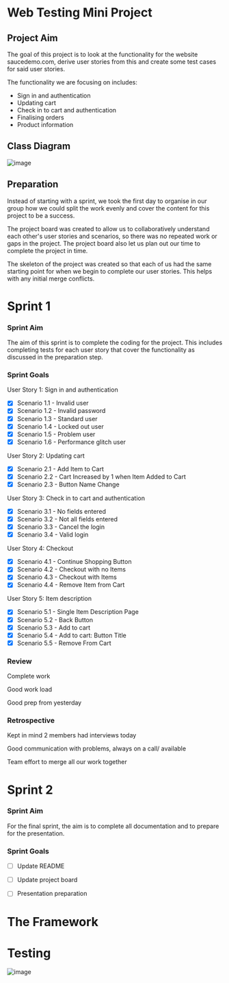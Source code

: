 # Web Testing Mini Project
## Project Aim

The goal of this project is to look at the functionality for the website saucedemo.com, derive user stories from this and create some test cases for said user stories.

The functionality we are focusing on includes:

* Sign in and authentication
* Updating cart
* Check in to cart and authentication
* Finalising orders
* Product information

## Class Diagram

![image](https://github.com/Dragonkid1996/WebTestingMiniProject/blob/dev/Project%20Images/ClassDiagram.png)

## Preparation

Instead of starting with a sprint, we took the first day to organise in our group how we could split the work evenly and cover the content for this project to be a success.

The project board was created to allow us to collaboratively understand each other's user stories and scenarios, so there was no repeated work or gaps in the project. The project board also let us plan out our time to complete the project in time.

The skeleton of the project was created so that each of us had the same starting point for when we begin to complete our user stories. This helps with any initial merge conflicts.

# Sprint 1 

### Sprint Aim

The aim of this sprint is to complete the coding for the project. This includes completing tests for each user story that cover the functionality as discussed in the preparation step.

### Sprint Goals

User Story 1: Sign in and authentication

- [x] Scenario 1.1 - Invalid user
- [x] Scenario 1.2 - Invalid password
- [x] Scenario 1.3 - Standard user
- [x] Scenario 1.4 - Locked out user
- [x] Scenario 1.5 - Problem user
- [x] Scenario 1.6 - Performance glitch user

User Story 2: Updating cart

- [x] Scenario 2.1 - Add Item to Cart
- [x] Scenario 2.2 - Cart Increased by 1 when Item Added to Cart
- [x] Scenario 2.3 - Button Name Change

User Story 3: Check in to cart and authentication

- [x] Scenario 3.1 - No fields entered
- [x] Scenario 3.2 - Not all fields entered
- [x] Scenario 3.3 - Cancel the login
- [x] Scenario 3.4 - Valid login

User Story 4: Checkout

- [x] Scenario 4.1 - Continue Shopping Button
- [x] Scenario 4.2 - Checkout with no Items
- [x] Scenario 4.3 - Checkout with Items
- [x] Scenario 4.4 - Remove Item from Cart

User Story 5: Item description

- [x] Scenario 5.1 - Single Item Description Page
- [x] Scenario 5.2 - Back Button
- [x] Scenario 5.3 - Add to cart
- [x] Scenario 5.4 - Add to cart: Button Title
- [x] Scenario 5.5 - Remove From Cart

### Review

Complete work

Good work load

Good prep from yesterday

### Retrospective

Kept in mind 2 members had interviews today

Good communication with problems, always on a call/ available

Team effort to merge all our work together

# Sprint 2

### Sprint Aim

For the final sprint, the aim is to complete all documentation and to prepare for the presentation.

### Sprint Goals

- [ ] Update README
- [ ] Update project board
- [ ] Presentation preparation



# The Framework



# Testing

![image](https://github.com/Dragonkid1996/WebTestingMiniProject/blob/dev/Project%20Images/TestExplorer.png)
